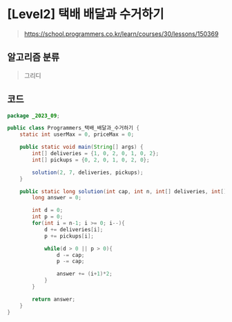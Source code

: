 # [Level2] 택배 배달과 수거하기

> https://school.programmers.co.kr/learn/courses/30/lessons/150369
## 알고리즘 분류
> 그리디

## 코드
```java
package _2023_09;

public class Programmers_택배_배달과_수거하기 {
    static int userMax = 0, priceMax = 0;

    public static void main(String[] args) {
        int[] deliveries = {1, 0, 2, 0, 1, 0, 2};
        int[] pickups = {0, 2, 0, 1, 0, 2, 0};

        solution(2, 7, deliveries, pickups);
    }

    public static long solution(int cap, int n, int[] deliveries, int[] pickups) {
        long answer = 0;

        int d = 0;
        int p = 0;
        for(int i = n-1; i >= 0; i--){
            d += deliveries[i];
            p += pickups[i];

            while(d > 0 || p > 0){
                d -= cap;
                p -= cap;

                answer += (i+1)*2;
            }
        }

        return answer;
    }
}

```

